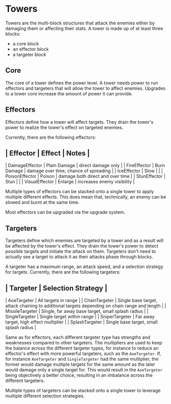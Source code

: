 # Towers

Towers are the multi-block structures that attack the enemies either by damaging them or affecting their stats.
A tower is made up of at least three blocks:
* a core block
* an effector block
* a targeter block

## Core

The core of a tower defines the power level.
A tower needs power to run effectors and targeters that will allow the tower to affect enemies.
Upgrades to a tower core increase the amount of power it can provide. 

## Effectors

Effectors define how a tower will affect targets.
They drain the tower's power to realize the tower's effect on targeted enemies.

Currently, there are the following effectors:

| Effector       | Effect       |  Notes                                |
-------------------------------------------------------------------------
| DamageEffector | Plain Damage | direct damage only                    |
| FireEffector   | Burn Damage  | damage over time, chance of spreading |
| IceEffector    | Slow         |                                       |
| PoisonEffector | Poison       | damage both direct and over time      |
| StunEffector   | Stun         |                                       |
| VisualEffector | Enlarge      | increases enemy visibility            | 

Multiple types of effectors can be stacked onto a single tower to apply multiple different effects.
This does mean that, technically, an enemy can be slowed and burnt at the same time.

Most effectors can be upgraded via the upgrade system.

## Targeters

Targeters define which enemies are targeted by a tower and as a result will be affected by the tower's effect.
They drain the tower's power to detect possible targets and initiate the attack on them.
Targeters don't need to actually see a target to attack it as their attacks phase through blocks.

A targeter has a maximum range, an attack speed, and a selection strategy for targets.
Currently, there are the following targeters:

| Targeter        | Selection Strategy                                                                            |
-------------------------------------------------------------------------------------------------------------------
| AoeTargeter     | All targets in range                                                                          |
| ChainTargeter   | Single base target, attack chaining to additional targets depending on chain range and length |
| MissileTargeter | Single, far away base target, small splash radius                                             |
| SingleTargeter  | Single target within range                                                                    |
| SniperTargeter  | Far away target, high effect multiplier                                                       |
| SplashTargeter  | Single base target, small splash radius                                                       |

Same as for effectors, each different targeter type has strengths and weaknesses compared to other targeters.
The multipliers are used to keep the balance across the different targeter types, for instance to reduce an effector's effect with more powerful targeters, such as the `AoeTargeter`.
If, for instance `AoeTargeter` and `SingleTargeter` had the same multiplier, the former would damage multiple targets for the same amount as the later would damage only a single target for.
This would result in the `AoeTargeter` being objectively a better choice, resulting in an imbalance across the different targeters.

Multiple types of targeters can be stacked onto a single tower to leverage multiple different selection strategies.